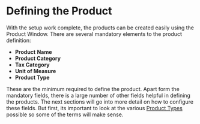 # Defining the Product

With the setup work complete, the products can be created easily using the Product Window. There are several mandatory elements to the product definition:

* **Product** **Name**
* **Product Category**
* **Tax Category**
* **Unit of Measure**
* **Product Type**

These are the minimum required to define the product. Apart form the mandatory fields, there is a large number of other fields helpful in defining the products. The next sections will go into more detail on how to configure these fields. But first, its important to look at the various [Product Types](product-types.md) possible so some of the terms will make sense.


